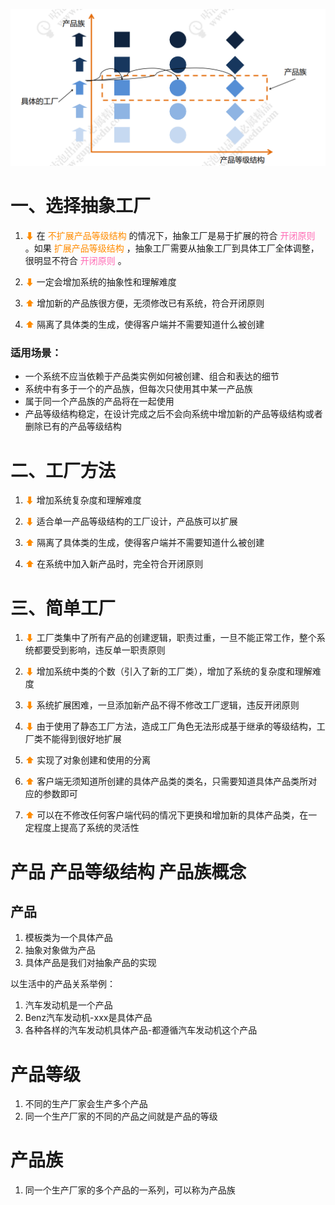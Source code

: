 ![img.png](img.png)

# 一、选择抽象工厂

1. <span style="color:darkorange"> ⬇ </span>在<span style="color:darkorange"> 不扩展产品等级结构 </span>的情况下，抽象工厂是易于扩展的符合<span style="color:hotpink"> 开闭原则 </span>。如果<span style="color:darkorange"> 扩展产品等级结构 </span>，抽象工厂需要从抽象工厂到具体工厂全体调整，很明显不符合<span style="color:hotpink"> 开闭原则 </span>。

2. <span style="color:darkorange"> ⬇ </span> 一定会增加系统的抽象性和理解难度

3. <span style="color:darkorange"> ⬆ </span> 增加新的产品族很方便，无须修改已有系统，符合开闭原则

4. <span style="color:darkorange"> ⬆ </span> 隔离了具体类的生成，使得客户端并不需要知道什么被创建


### 适用场景：

- 一个系统不应当依赖于产品类实例如何被创建、组合和表达的细节
-  系统中有多于一个的产品族，但每次只使用其中某一产品族
-  属于同一个产品族的产品将在一起使用
-  产品等级结构稳定，在设计完成之后不会向系统中增加新的产品等级结构或者删除已有的产品等级结构

# 二、工厂方法

1. <span style="color:darkorange"> ⬇ </span> 增加系统复杂度和理解难度

2. <span style="color:darkorange"> ⬇ </span> 适合单一产品等级结构的工厂设计，产品族可以扩展
   
3. <span style="color:darkorange"> ⬆ </span> 隔离了具体类的生成，使得客户端并不需要知道什么被创建

4. <span style="color:darkorange"> ⬆ </span> 在系统中加入新产品时，完全符合开闭原则

# 三、简单工厂

1. <span style="color:darkorange"> ⬇ </span> 工厂类集中了所有产品的创建逻辑，职责过重，一旦不能正常工作，整个系统都要受到影响，违反单一职责原则

2. <span style="color:darkorange"> ⬇ </span> 增加系统中类的个数（引入了新的工厂类），增加了系统的复杂度和理解难度

3. <span style="color:darkorange"> ⬇ </span> 系统扩展困难，一旦添加新产品不得不修改工厂逻辑，违反开闭原则

4. <span style="color:darkorange"> ⬇ </span> 由于使用了静态工厂方法，造成工厂角色无法形成基于继承的等级结构，工厂类不能得到很好地扩展

5. <span style="color:darkorange"> ⬆ </span> 实现了对象创建和使用的分离

6. <span style="color:darkorange"> ⬆ </span> 客户端无须知道所创建的具体产品类的类名，只需要知道具体产品类所对应的参数即可

7. <span style="color:darkorange"> ⬆ </span> 可以在不修改任何客户端代码的情况下更换和增加新的具体产品类，在一定程度上提高了系统的灵活性



# 产品 产品等级结构 产品族概念

## 产品
1. 模板类为一个具体产品
2. 抽象对象做为产品
3. 具体产品是我们对抽象产品的实现

以生活中的产品关系举例：

1. 汽车发动机是一个产品
2. Benz汽车发动机-xxx是具体产品
3. 各种各样的汽车发动机具体产品-都遵循汽车发动机这个产品

# 产品等级
1. 不同的生产厂家会生产多个产品
2. 同一个生产厂家的不同的产品之间就是产品的等级

# 产品族
1. 同一个生产厂家的多个产品的一系列，可以称为产品族